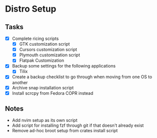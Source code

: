# Distro Setup

## Tasks

- [x] Complete ricing scripts
  - [x] GTK customization script
  - [x] Cursors customization script
  - [x] Plymouth customization script
  - [x] Flatpak Customization
- [x] Backup some settings for the following applications
  - [x] Tilix
- [x] Create a backup checklist to go through when moving from one OS to another
- [x] Archive snap installation script
- [x] Install scrcpy from Fedora COPR instead

## Notes

- Add nvim setup as its own script
- Add script for installing fzf through git if that doesn't already exist
- Remove ad-hoc broot setup from crates install script
